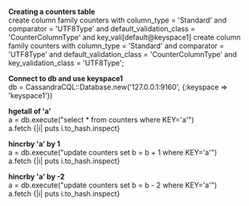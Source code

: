 <b>Creating a counters table</b>  
create column family counters with column_type = 'Standard' and comparator = 'UTF8Type' and default_validation_class = 'CounterColumnType' and key_vali[default@keyspace1] create column family counters with column_type = 'Standard' and comparator = 'UTF8Type' and default_validation_class = 'CounterColumnType' and key_validation_class = 'UTF8Type';  

<b>Connect to db and use keyspace1</b>  
db = CassandraCQL::Database.new('127.0.0.1:9160', {:keyspace => 'keyspace1'})  

<b>hgetall of 'a'</b>  
a = db.execute("select * from counters where KEY='a'")  
a.fetch {|i| puts i.to_hash.inspect}  

<b>hincrby 'a' by 1</b>  
a = db.execute("update counters set b = b + 1  where KEY='a'")  
a.fetch {|i| puts i.to_hash.inspect}  

<b>hincrby 'a' by -2</b>  
a = db.execute("update counters set b = b - 2  where KEY='a'")  
a.fetch {|i| puts i.to_hash.inspect}  


